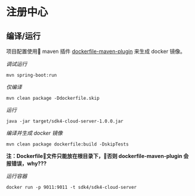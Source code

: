 # 注册中心

## 编译/运行

项目配置使用 maven 插件 [dockerfile-maven-plugin](https://github.com/spotify/dockerfile-maven) 来生成 docker 镜像。


*调试运行*

    mvn spring-boot:run

*仅编译*

    mvn clean package -Ddockerfile.skip

*运行*

    java -jar target/sdk4-cloud-server-1.0.0.jar

*编译并生成 docker 镜像*

    mvn clean package dockerfile:build -DskipTests

**注：Dockerfile文件只能放在根目录下，否则 dockerfile-maven-plugin 会报错误，why???**

*运行容器*

    docker run -p 9011:9011 -t sdk4/sdk4-cloud-server
